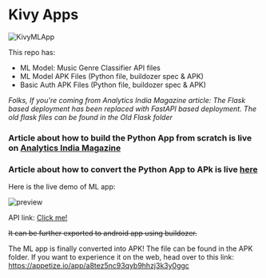 # Kivy Apps

![KivyMLApp](https://socialify.git.ci/kaustubhgupta/KivyMLApp/image?language=1&theme=Light&stargazers=1&description=1&pulls=1&issues=1&forks=1&owner=1)

This repo has:
- ML Model: Music Genre Classifier API files
- ML Model APK Files (Python file, buildozer spec & APK)
- Basic Auth APK Files (Python file, buildozer spec & APK)

_Folks, If you're coming from Analytics India Magazine article: The Flask based deployment has been replaced with FastAPI based deployment. The old flask files can be found in the Old Flask folder_

### Article about how to build the Python App from scratch is live on [Analytics India Magazine](https://analyticsindiamag.com/deploying-machine-learning-models-in-android-apps-using-python/)

### Article about how to convert the Python App to APk is live [here](https://towardsdatascience.com/3-ways-to-convert-python-app-into-apk-77f4c9cd55af)

Here is the live demo of ML app:

![preview](preview.gif)

API link: [Click me!](https://kivymlapp.herokuapp.com/)

~~It can be further exported to android app using buildozer.~~

The ML app is finally converted into APK! The file can be found in the APK folder. If you want to experience it on the web, head over to this link:
https://appetize.io/app/a8tez5nc93qyb9hhzj3k3y0ggc
